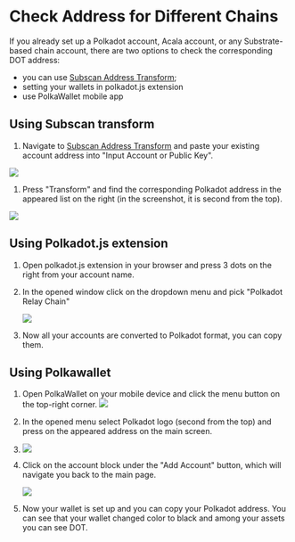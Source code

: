 # Check Address for Different Chains

If you already set up a Polkadot account, Acala account, or any Substrate-based chain account, there are two options to check the corresponding DOT address:

* you can use [Subscan Address Transform](https://acala-testnet.subscan.io/tools/ss58_transform);
* setting your wallets in polkadot.js extension 
* use PolkaWallet mobile app

## Using Subscan transform

1. Navigate to [Subscan Address Transform](https://acala-testnet.subscan.io/tools/ss58_transform) and paste your existing account address into "Input Account or Public Key".

![](https://i.imgur.com/v7damrj.png)

1. Press "Transform" and find the corresponding Polkadot address in the appeared list on the right \(in the screenshot, it is second from the top\).

![](https://i.imgur.com/bv0T6dD.png)

## Using Polkadot.js extension

1. Open polkadot.js extension in your browser and press 3 dots on the right from your account name.
2. In the opened window click on the dropdown menu and pick "Polkadot Relay Chain"

   ![](https://i.imgur.com/GxbRxhs.jpg)

3. Now all your accounts are converted to Polkadot format, you can copy them.

## Using Polkawallet

1. Open PolkaWallet on your mobile device and click the menu button on the top-right corner. ![](https://i.imgur.com/JwPrsVe.jpg%20=250x)
2. In the opened menu select Polkadot logo \(second from the top\) and press on the appeared address on the main screen.
3.  ![](https://i.imgur.com/YGx8nne.jpg%20=250x)
4. Click on the account block under the "Add Account" button, which will navigate you back to the main page.

   ![](https://i.imgur.com/JwPrsVe.jpg%20=250x)

5. Now your wallet is set up and you can copy your Polkadot address. You can see that your wallet changed color to black and among your assets you can see DOT.

